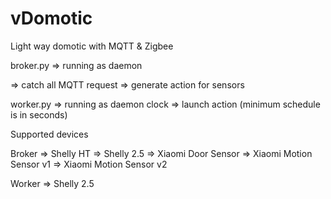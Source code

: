 # vDomotic
Light way domotic with MQTT &amp; Zigbee

broker.py
=> running as daemon

=> catch all MQTT request
=> generate action for sensors

worker.py
=> running as daemon clock
=> launch action (minimum schedule is in seconds)


Supported devices 

Broker
=> Shelly HT
=> Shelly 2.5
=> Xiaomi Door Sensor
=> Xiaomi Motion Sensor v1
=> Xiaomi Motion Sensor v2


Worker
=> Shelly 2.5

